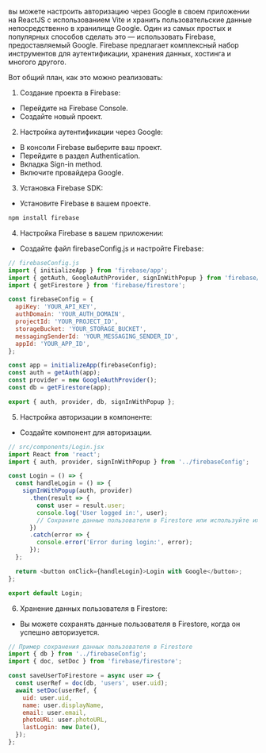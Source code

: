 вы можете настроить авторизацию через Google в своем приложении на ReactJS с использованием Vite и хранить пользовательские данные непосредственно в хранилище Google. Один из самых простых и популярных способов сделать это — использовать Firebase, предоставляемый Google. Firebase предлагает комплексный набор инструментов для аутентификации, хранения данных, хостинга и многого другого.

Вот общий план, как это можно реализовать:

1. Создание проекта в Firebase:

- Перейдите на Firebase Console.
- Создайте новый проект.

2. Настройка аутентификации через Google:

- В консоли Firebase выберите ваш проект.
- Перейдите в раздел Authentication.
- Вкладка Sign-in method.
- Включите провайдера Google.

3. Установка Firebase SDK:

- Установите Firebase в вашем проекте.

```js
npm install firebase
```

4. Настройка Firebase в вашем приложении:

- Создайте файл firebaseConfig.js и настройте Firebase:

```js
// firebaseConfig.js
import { initializeApp } from 'firebase/app';
import { getAuth, GoogleAuthProvider, signInWithPopup } from 'firebase/auth';
import { getFirestore } from 'firebase/firestore';

const firebaseConfig = {
  apiKey: 'YOUR_API_KEY',
  authDomain: 'YOUR_AUTH_DOMAIN',
  projectId: 'YOUR_PROJECT_ID',
  storageBucket: 'YOUR_STORAGE_BUCKET',
  messagingSenderId: 'YOUR_MESSAGING_SENDER_ID',
  appId: 'YOUR_APP_ID',
};

const app = initializeApp(firebaseConfig);
const auth = getAuth(app);
const provider = new GoogleAuthProvider();
const db = getFirestore(app);

export { auth, provider, db, signInWithPopup };
```

5. Настройка авторизации в компоненте:

- Создайте компонент для авторизации.

```js
// src/components/Login.jsx
import React from 'react';
import { auth, provider, signInWithPopup } from '../firebaseConfig';

const Login = () => {
  const handleLogin = () => {
    signInWithPopup(auth, provider)
      .then(result => {
        const user = result.user;
        console.log('User logged in:', user);
        // Сохраните данные пользователя в Firestore или используйте их дальше
      })
      .catch(error => {
        console.error('Error during login:', error);
      });
  };

  return <button onClick={handleLogin}>Login with Google</button>;
};

export default Login;
```

6. Хранение данных пользователя в Firestore:

- Вы можете сохранять данные пользователя в Firestore, когда он успешно авторизуется.

```js
// Пример сохранения данных пользователя в Firestore
import { db } from '../firebaseConfig';
import { doc, setDoc } from 'firebase/firestore';

const saveUserToFirestore = async user => {
  const userRef = doc(db, 'users', user.uid);
  await setDoc(userRef, {
    uid: user.uid,
    name: user.displayName,
    email: user.email,
    photoURL: user.photoURL,
    lastLogin: new Date(),
  });
};
```
